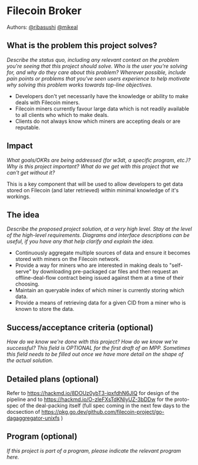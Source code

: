 # Filecoin Broker

Authors: [@ribasushi](https://github.com/ribasushi) [@mikeal](https://github.com/mikeal)

<!--
This minimal project pitch (MPP) template is for a proposal/brief/pitch for a significant project to be undertaken by a Web3 Dev project team.
The goal of project proposals is to help us decide which work to take on, which things are more valuable than other things.
-->
<!--
A minimal project pitch (MPP) should contain enough detail for others to understand what problem this project solves and why this is important for our
team's goal of achieving product-market fit, a high-level description of what the idea/proposed solution is, and space to add more detailed technical
design and planning information as we develop this information.

The MPP itself does not need to describe the work, technical design, scope, and project plan in much detail.

Projects can include work for major programs (such as Bedrock and Nitro), but they can focus on other areas, e.g. refactors for future capability,
improving our testing infrastructure, testing and validation, and other engineering-oriented projects.
-->
<!--
For ease of discussion in PRs, consider breaking lines after every sentence or long phrase.
-->

## What is the problem this project solves?
_Describe the status quo, including any relevant context on the problem you're seeing that this project should solve. Who is the user you're solving for, and why do they care about this problem? Wherever possible, include pain points or problems that you've seen users experience to help motivate why solving this problem works towards top-line objectives._

* Developers don't yet necessarily have the knowledge or ability to make deals with Filecoin miners.
* Filecoin miners currently favour large data which is not readily available to all clients who which to make deals.
* Clients do not always know which miners are accepting deals or are reputable.

## Impact
_What goals/OKRs are being addressed (for w3dt, a specific program, etc.)? Why is this project important? What do we get with this project that we can't get without it?_

This is a key component that will be used to allow developers to get data stored on Filecoin (and later retrieved) within minimal knowledge of it's workings.

## The idea
_Describe the proposed project solution, at a very high level. Stay at the level of the high-level requirements. Diagrams and interface descriptions can be useful, if you have any that help clarify and explain the idea._

* Continuously aggregate multiple sources of data and ensure it becomes stored with miners on the Filecoin network.
* Provide a way for miners who are interested in making deals to "self-serve" by downloading pre-packaged car files and then request an offline-deal-flow contract being issued against them at a time of their choosing.
* Maintain an queryable index of which miner is currently storing which data.
* Provide a means of retrieving data for a given CID from a miner who is known to store the data.

## Success/acceptance criteria (optional)
_How do we know we're done with this project? How do we know we're successful? This field is OPTIONAL for the first draft of an MPP. Sometimes this field needs to be filled out once we have more detail on the shape of the actual solution._

## Detailed plans (optional)
Refer to https://hackmd.io/8DOUz0ybT3-ipxfdhN6JIQ for design of the pipeline and to https://hackmd.io/O-zleFXsTdKNIyUZ-3bDDw for the proto-spec of the deal-packing itself (full spec coming in the next few days to the docsection of https://pkg.go.dev/github.com/filecoin-project/go-dagaggregator-unixfs )

## Program (optional)
_If this project is part of a program, please indicate the relevant program here._
